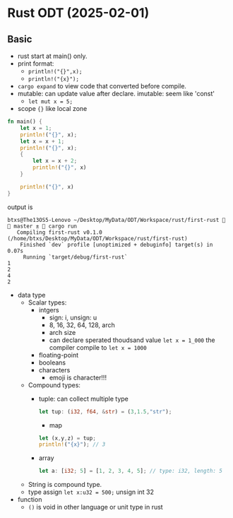 # Rust ODT (2025-02-01)
## Basic
- rust start at main() only.
- print format:
    - `println!("{}",x);`
    - `println!("{x}");`
- `cargo expand` to view code that converted before compile.
- mutable: can update value after declare. imutable: seem like 'const'
    - `let mut x = 5;`
- scope `{}` like local zone
```rust
fn main() {
    let x = 1;
    println!("{}", x);
    let x = x + 1;
    println!("{}", x);
    {
        let x = x + 2;
        println!("{}", x)
    }

    println!("{}", x)
}

```
output is
```
btxs@The13OS5-Lenovo ~/Desktop/MyData/ODT/Workspace/rust/first-rust   master ±  cargo run
   Compiling first-rust v0.1.0 (/home/btxs/Desktop/MyData/ODT/Workspace/rust/first-rust)
    Finished `dev` profile [unoptimized + debuginfo] target(s) in 0.07s
     Running `target/debug/first-rust`
1
2
4
2
```
- data type 
    - Scalar types: 
        - intgers
            - sign: i, unsign: u
            - 8, 16, 32, 64, 128, arch
            - arch size
            - can declare sperated thoudsand value `let x = 1_000` the compiler compile to `let x = 1000`
        - floating-point
        - booleans
        - characters
            - emoji is character!!!
    - Compound types:
        - tuple: can collect multiple type
            
            ```rust
            let tup: (i32, f64, &str) = (3,1.5,"str");
            ```
            - map 
            ```rust
            let (x,y,z) = tup; 
            println!("{x}"); // 3
            ```
        - array
            ```rust
            let a: [i32; 5] = [1, 2, 3, 4, 5]; // type: i32, length: 5
            ```
    - String is compound type. 
    - type assign `let x:u32 = 500;` unsign int 32
- function
    - `()` is void in other language or unit type in rust